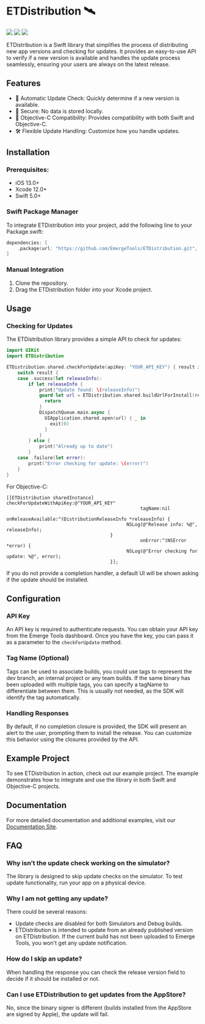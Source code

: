 # ETDistribution 🛰️

[![](https://img.shields.io/badge/dynamic/json?url=https%3A%2F%2Fwww.emergetools.com%2Fapi%2Fv2%2Fpublic_new_build%3FexampleId%3Detdistribution.ETDistribution%26platform%3Dios%26badgeOption%3Dversion_and_max_install_size%26buildType%3Dmanual&query=$.badgeMetadata&label=ETDistribution&logo=apple)](https://www.emergetools.com/app/example/ios/etdistribution.ETDistribution/manual)
[![](https://img.shields.io/endpoint?url=https%3A%2F%2Fswiftpackageindex.com%2Fapi%2Fpackages%2FEmergeTools%2FETDistribution%2Fbadge%3Ftype%3Dswift-versions)](https://swiftpackageindex.com/EmergeTools/ETDistribution)
[![](https://img.shields.io/endpoint?url=https%3A%2F%2Fswiftpackageindex.com%2Fapi%2Fpackages%2FEmergeTools%2FETDistribution%2Fbadge%3Ftype%3Dplatforms)](https://swiftpackageindex.com/EmergeTools/ETDistribution)

ETDistribution is a Swift library that simplifies the process of distributing new app versions and checking for updates. It provides an easy-to-use API to verify if a new version is available and handles the update process seamlessly, ensuring your users are always on the latest release.

## Features

- 🚀 Automatic Update Check: Quickly determine if a new version is available.
- 🔑 Secure: No data is stored locally.
- 🎯 Objective-C Compatibility: Provides compatibility with both Swift and Objective-C.
- 🛠️ Flexible Update Handling: Customize how you handle updates.

## Installation

### Prerequisites:
- iOS 13.0+
- Xcode 12.0+
- Swift 5.0+

### Swift Package Manager

To integrate ETDistribution into your project, add the following line to your Package.swift:
```swift
dependencies: [
    .package(url: "https://github.com/EmergeTools/ETDistribution.git", from: "v0.1.2")
]
```

### Manual Integration
1.	Clone the repository.
2.	Drag the ETDistribution folder into your Xcode project.

## Usage

### Checking for Updates
The ETDistribution library provides a simple API to check for updates:
```swift
import UIKit
import ETDistribution

ETDistribution.shared.checkForUpdate(apiKey: "YOUR_API_KEY") { result in
    switch result {
    case .success(let releaseInfo):
        if let releaseInfo {
            print("Update found: \(releaseInfo)")
            guard let url = ETDistribution.shared.buildUrlForInstall(releaseInfo.downloadUrl) else {
              return
            }
            DispatchQueue.main.async {
              UIApplication.shared.open(url) { _ in
                exit(0)
              }
            }
        } else {
            print("Already up to date")
        }
    case .failure(let error):
        print("Error checking for update: \(error)")
    }
}
```

For Objective-C:
```objc
[[ETDistribution sharedInstance] checkForUpdateWithApiKey:@"YOUR_API_KEY"
                                                 tagName:nil
                                      onReleaseAvailable:^(DistributionReleaseInfo *releaseInfo) {
                                            NSLog(@"Release info: %@", releaseInfo);
                                      }
                                                 onError:^(NSError *error) {
                                            NSLog(@"Error checking for update: %@", error);
                                      }];
```

If you do not provide a completion handler, a default UI will be shown asking if the update should be installed.

## Configuration

### API Key

An API key is required to authenticate requests. You can obtain your API key from the Emerge Tools dashboard. Once you have the key, you can pass it as a parameter to the `checkForUpdate` method.

### Tag Name (Optional)

Tags can be used to associate builds, you could use tags to represent the dev branch, an internal project or any team builds. If the same binary has been uploaded with multiple tags, you can specify a tagName to differentiate between them. This is usually not needed, as the SDK will identify the tag automatically.

### Handling Responses

By default, if no completion closure is provided, the SDK will present an alert to the user, prompting them to install the release. You can customize this behavior using the closures provided by the API.

## Example Project
To see ETDistribution in action, check out our example project. The example demonstrates how to integrate and use the library in both Swift and Objective-C projects.

## Documentation

For more detailed documentation and additional examples, visit our [Documentation Site](https://docs.emergetools.com/).

## FAQ

### Why isn’t the update check working on the simulator?

The library is designed to skip update checks on the simulator. To test update functionality, run your app on a physical device.

### Why I am not getting any update?

There could be several reasons:
- Update checks are disabled for both Simulators and Debug builds.
- ETDistribution is intended to update from an already published version on ETDistribution. If the current build has not been uploaded to Emerge Tools, you won't get any update notification.

### How do I skip an update?

When handling the response you can check the release version field to decide if it should be installed or not.

### Can I use ETDistribution to get updates from the AppStore?

No, since the binary signer is different (builds installed from the AppStore are signed by Apple), the update will fail.

